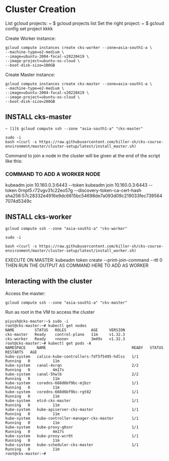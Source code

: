 # Cluster Creation

List gcloud projects: ~ $ gcloud projects list
Set the right project: ~ $ gcloud config set project kkkk

Create Worker instance:
```
gcloud compute instances create cks-worker --zone=asia-south1-a \
--machine-type=e2-medium \
--image=ubuntu-2004-focal-v20220419 \
--image-project=ubuntu-os-cloud \
--boot-disk-size=100GB
```

Create Master instance:
```
gcloud compute instances create cks-master --zone=asia-south1-a \
--machine-type=e2-medium \
--image=ubuntu-2004-focal-v20220419 \
--image-project=ubuntu-os-cloud \
--boot-disk-size=200GB
```

## INSTALL cks-master
```
~ [1]$ gcloud compute ssh --zone "asia-south1-a" "cks-master"

sudo -i
bash <(curl -s https://raw.githubusercontent.com/killer-sh/cks-course-environment/master/cluster-setup/latest/install_master.sh)
```
Command to join a node in the cluster will be given at the end of the script like this:
### COMMAND TO ADD A WORKER NODE ###
kubeadm join 10.160.0.3:6443 --token 
kubeadm join 10.160.0.3:6443 --token 0rnpt5.r72vgv31c22eo57g --discovery-token-ca-cert-hash sha256:57c28332e4916e9dc6615bc54698de7a093d09c219033fec7395647074d5349c

## INSTALL cks-worker
```
gcloud compute ssh --zone "asia-south1-a" "cks-worker"

sudo -i

bash <(curl -s https://raw.githubusercontent.com/killer-sh/cks-course-environment/master/cluster-setup/latest/install_worker.sh)
```

EXECUTE ON MASTER: kubeadm token create --print-join-command --ttl 0
THEN RUN THE OUTPUT AS COMMAND HERE TO ADD AS WORKER

## Interacting with the cluster

Access the master:
```
gcloud compute ssh --zone "asia-south1-a" "cks-master"
```
Run as root in the VM to access the cluster
```
piyush@cks-master:~$ sudo -i
root@cks-master:~# kubectl get nodes
NAME         STATUS   ROLES           AGE     VERSION
cks-master   Ready    control-plane   11m     v1.32.3
cks-worker   Ready    <none>          3m49s   v1.32.3
root@cks-master:~# kubectl get pods -A
NAMESPACE     NAME                                      READY   STATUS    RESTARTS   AGE
kube-system   calico-kube-controllers-fdf5f5495-hdlss   1/1     Running   0          11m
kube-system   canal-4xrqn                               2/2     Running   0          4m17s
kube-system   canal-5hwlb                               2/2     Running   0          11m
kube-system   coredns-668d6bf9bc-mjbzr                  1/1     Running   0          11m
kube-system   coredns-668d6bf9bc-rgt82                  1/1     Running   0          11m
kube-system   etcd-cks-master                           1/1     Running   0          11m
kube-system   kube-apiserver-cks-master                 1/1     Running   0          11m
kube-system   kube-controller-manager-cks-master        1/1     Running   0          11m
kube-system   kube-proxy-g6snr                          1/1     Running   0          4m17s
kube-system   kube-proxy-wcr6t                          1/1     Running   0          11m
kube-system   kube-scheduler-cks-master                 1/1     Running   0          11m
root@cks-master:~#
```